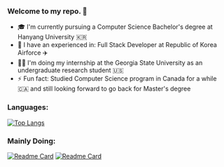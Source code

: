 ### Welcome to my repo. 👋

- 🎓  I'm currently pursuing a Computer Science Bachelor's degree at Hanyang University 🇰🇷
- 🏢  I have an experienced in: Full Stack Developer at Republic of Korea Airforce ✈️
- 👨‍💻  I'm doing my internship at the Georgia State University as an undergraduate research student 🇺🇸
- ⚡ Fun fact: Studied Computer Science program in Canada for a while 🇨🇦 and still looking forward to go back for Master's degree

### Languages:
[![Top Langs](https://github-readme-stats.vercel.app/api/top-langs/?username=pithecuse527&layout=compact&theme=dark&hide=Jupyter%20Notebook)](https://github.com/pithecuse527/github-readme-stats)

### Mainly Doing:

[![Readme Card](https://github-readme-stats.vercel.app/api/pin/?username=welikeheon&repo=little-by-little&theme=midnight-purple)](https://github.com/welikeheon/little-by-little)
[![Readme Card](https://github-readme-stats.vercel.app/api/pin/?username=welikeheon&repo=little-by-little&theme=github_dark)](https://github.com/pithecuse527/Cracking-Coding-Interview)
